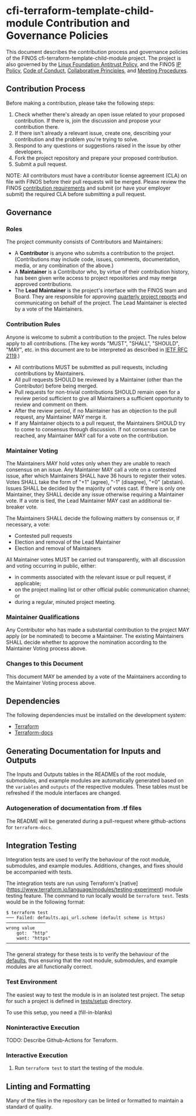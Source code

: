 # cfi-terraform-template-child-module Contribution and Governance Policies

This document describes the contribution process and governance policies of the
FINOS cfi-terraform-template-child-module project. The project is also governed
by the [Linux Foundation Antitrust
Policy](https://www.linuxfoundation.org/antitrust-policy/), and the FINOS [IP
Policy](https://community.finos.org/assets/files/IP-Policy-9b1cd5f6c1d682e073c3c15224fc6d86.pdf),
[Code of Conduct](https://community.finos.org/docs/governance/code-of-conduct),
[Collaborative
Principles](https://community.finos.org/docs/governance/collaborative-principles/),
and [Meeting
Procedures](https://community.finos.org/docs/governance/meeting-procedures/).

## Contribution Process

Before making a contribution, please take the following steps:
1. Check whether there's already an open issue related to your proposed
	 contribution. If there is, join the discussion and propose your contribution
	 there.
2. If there isn't already a relevant issue, create one, describing your
	 contribution and the problem you're trying to solve.
3. Respond to any questions or suggestions raised in the issue by other
	 developers.
4. Fork the project repository and prepare your proposed contribution.
5. Submit a pull request.

NOTE: All contributors must have a contributor license agreement (CLA) on file
with FINOS before their pull requests will be merged. Please review the FINOS
[contribution
requirements](https://finosfoundation.atlassian.net/wiki/spaces/FINOS/pages/75530375/Contribution+Compliance+Requirements)
and submit (or have your employer submit) the required CLA before submitting a
pull request.

## Governance

### Roles

The project community consists of Contributors and Maintainers:
* A **Contributor** is anyone who submits a contribution to the project.
  (Contributions may include code, issues, comments, documentation, media, or
  any combination of the above.)
* A **Maintainer** is a Contributor who, by virtue of their contribution
  history, has been given write access to project repositories and may merge
  approved contributions.
* The **Lead Maintainer** is the project's interface with the FINOS team and
  Board. They are responsible for approving [quarterly project
  reports](https://finosfoundation.atlassian.net/wiki/spaces/FINOS/pages/93225748/Board+Reporting+and+Program+Health+Checks)
  and communicating on behalf of the project. The Lead Maintainer is elected by
  a vote of the Maintainers.

### Contribution Rules

Anyone is welcome to submit a contribution to the project. The rules below apply
to all contributions. (The key words "MUST", "SHALL", "SHOULD", "MAY", etc. in
this document are to be interpreted as described in [IETF RFC
2119](https://www.ietf.org/rfc/rfc2119.txt).)

* All contributions MUST be submitted as pull requests, including contributions
  by Maintainers.
* All pull requests SHOULD be reviewed by a Maintainer (other than the
  Contributor) before being merged.
* Pull requests for non-trivial contributions SHOULD remain open for a review
  period sufficient to give all Maintainers a sufficient opportunity to review
  and comment on them.
* After the review period, if no Maintainer has an objection to the pull
  request, any Maintainer MAY merge it.
* If any Maintainer objects to a pull request, the Maintainers SHOULD try to
  come to consensus through discussion. If not consensus can be reached, any
  Maintainer MAY call for a vote on the contribution.

### Maintainer Voting

The Maintainers MAY hold votes only when they are unable to reach consensus on
an issue. Any Maintainer MAY call a vote on a contested issue, after which
Maintainers SHALL have 36 hours to register their votes. Votes SHALL take the
form of "+1" (agree), "-1" (disagree), "+0" (abstain). Issues SHALL be decided
by the majority of votes cast. If there is only one Maintainer, they SHALL
decide any issue otherwise requiring a Maintainer vote. If a vote is tied, the
Lead Maintainer MAY cast an additional tie-breaker vote.

The Maintainers SHALL decide the following matters by consensus or, if
necessary, a vote:
* Contested pull requests
* Election and removal of the Lead Maintainer
* Election and removal of Maintainers

All Maintainer votes MUST be carried out transparently, with all discussion and
voting occurring in public, either:
* in comments associated with the relevant issue or pull request, if applicable;
* on the project mailing list or other official public communication channel; or
* during a regular, minuted project meeting.

### Maintainer Qualifications

Any Contributor who has made a substantial contribution to the project MAY apply
(or be nominated) to become a Maintainer. The existing Maintainers SHALL decide
whether to approve the nomination according to the Maintainer Voting process
above.

### Changes to this Document

This document MAY be amended by a vote of the Maintainers according to the
Maintainer Voting process above.

## Dependencies

The following dependencies must be installed on the development system:

- [Terraform](https://www.terraform.io/downloads)
- [Terraform-docs](https://terraform-docs.io/user-guide/installation/)

## Generating Documentation for Inputs and Outputs

The Inputs and Outputs tables in the READMEs of the root module,
submodules, and example modules are automatically generated based on
the `variables` and `outputs` of the respective modules. These tables
must be refreshed if the module interfaces are changed.

### Autogeneration of documentation from .tf files
The README will be generated during a pull-request where github-actions for
`terraform-docs`.

## Integration Testing

Integration tests are used to verify the behaviour of the root module,
submodules, and example modules. Additions, changes, and fixes should
be accompanied with tests.

The integration tests are run using Terraform's [native]
(https://www.terraform.io/language/modules/testing-experiment) module testing
feature. The command to run locally would be `terraform test`. Tests would be in
the following format:

```
$ terraform test
─── Failed: defaults.api_url.scheme (default scheme is https) ───────────────
wrong value
    got:  "http"
    want: "https"
─────────────────────────────────────────────────────────────────────────────
```

The general strategy for these tests is to verify the behaviour of the
[defaults](./tests/defaults/), thus ensuring that the root module,
submodules, and example modules are all functionally correct.

### Test Environment
The easiest way to test the module is in an isolated test project. The
setup for such a project is defined in [tests/setup](./tests/setup/)
directory.

To use this setup, you need a (fill-in-blanks)

### Noninteractive Execution

TODO: Describe Github-Actions for Terraform.

### Interactive Execution

1. Run `terraform test` to start the testing of the module.

## Linting and Formatting

Many of the files in the repository can be linted or formatted to
maintain a standard of quality.
